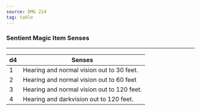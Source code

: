 ```yaml
---
source: DMG 214
tag: table
---
```


### Sentient Magic Item Senses
---
|d4|Senses|
|----|------------|
|1|Hearing and normal vision out to 30 feet.|
|2|Hearing and normal vision out to 60 feet|
|3|Hearing and normal vision out to 120 feet.|
|4|Hearing and darkvision out to 120 feet.|

